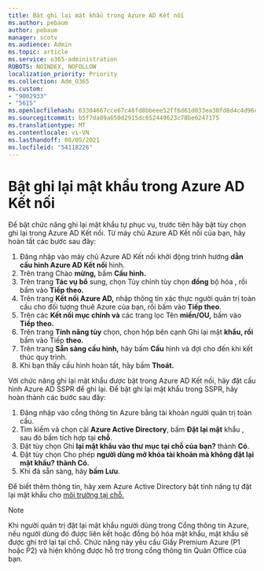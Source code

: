 ```yaml
---
title: Bật ghi lại mật khẩu trong Azure AD Kết nối
ms.author: pebaum
author: pebaum
manager: scotv
ms.audience: Admin
ms.topic: article
ms.service: o365-administration
ROBOTS: NOINDEX, NOFOLLOW
localization_priority: Priority
ms.collection: Adm_O365
ms.custom:
- "9002933"
- "5615"
ms.openlocfilehash: 63304667cce67c48fd8bbeee52ff6d61d033ea38fd8d4c4d96c240847dab2cab
ms.sourcegitcommit: b5f7da89a650d2915dc652449623c78be6247175
ms.translationtype: MT
ms.contentlocale: vi-VN
ms.lasthandoff: 08/05/2021
ms.locfileid: "54118226"
---
```

# <a name="enable-password-writeback-in-azure-ad-connect"></a>Bật ghi lại mật khẩu trong Azure AD Kết nối

Để bật chức năng ghi lại mật khẩu tự phục vụ, trước tiên hãy bật tùy chọn ghi lại trong Azure AD Kết nối. Từ máy chủ Azure AD Kết nối của bạn, hãy hoàn tất các bước sau đây:

1. Đăng nhập vào máy chủ Azure AD Kết nối khởi động trình hướng **dẫn cấu hình Azure AD Kết nối** hình.
2. Trên trang Chào **mừng,** bấm **Cấu hình.**
3. Trên trang **Tác vụ bổ** sung, chọn Tùy chỉnh tùy chọn **đồng** bộ hóa , rồi bấm vào **Tiếp theo.**
4. Trên trang **Kết nối Azure AD,** nhập thông tin xác thực người quản trị toàn cầu cho đối tượng thuê Azure của bạn, rồi bấm vào **Tiếp theo**.
5. Trên các **Kết nối mục chính và** các trang lọc Tên **miền/OU,** bấm vào **Tiếp theo.**
6. Trên trang **Tính năng tùy** chọn, chọn hộp bên cạnh Ghi lại mật **khẩu, rồi** bấm vào Tiếp **theo.**
7. Trên trang **Sẵn sàng cấu hình,** hãy bấm **Cấu** hình và đợi cho đến khi kết thúc quy trình.
8. Khi bạn thấy cấu hình hoàn tất, hãy bấm **Thoát.**

Với chức năng ghi lại mật khẩu được bật trong Azure AD Kết nối, hãy đặt cấu hình Azure AD SSPR để ghi lại.  Để bật ghi lại mật khẩu trong SSPR, hãy hoàn thành các bước sau đây:

1. Đăng nhập vào cổng thông tin Azure bằng tài khoản người quản trị toàn cầu.
2. Tìm kiếm và chọn cài **Azure Active Directory**, bấm **Đặt lại mật** khẩu , sau đó bấm tích hợp tại **chỗ**.
3. Đặt tùy chọn Ghi **lại mật khẩu vào thư mục tại chỗ của bạn?** thành **Có**.
4. Đặt tùy chọn Cho phép **người dùng mở khóa tài khoản mà không đặt lại mật khẩu?** **thành Có.**
5. Khi đã sẵn sàng, hãy **bấm Lưu**.

Để biết thêm thông tin, hãy xem Azure Active Directory bật tính năng tự đặt lại mật khẩu cho [môi trường tại chỗ.](https://docs.microsoft.com/azure/active-directory/authentication/tutorial-enable-sspr-writeback)

> [!NOTE]
>  Khi người quản trị đặt lại mật khẩu người dùng trong Cổng thông tin Azure, nếu người dùng đó được liên kết hoặc đồng bộ hóa mật khẩu, mật khẩu sẽ được ghi trở lại tại chỗ. Chức năng này yêu cầu Giấy Premium Azure (P1 hoặc P2) và hiện không được hỗ trợ trong cổng thông tin Quản Office của bạn.
